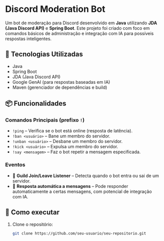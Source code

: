 # Discord Moderation Bot

Um bot de moderação para Discord desenvolvido em **Java** utilizando **JDA (Java Discord API)** e **Spring Boot**. Este projeto foi criado com foco em comandos básicos de administração e integração com IA para possíveis respostas inteligentes.

## 🔧 Tecnologias Utilizadas

- Java
- Spring Boot
- JDA (Java Discord API)
- Google GenAI (para respostas baseadas em IA)
- Maven (gerenciador de dependências e build)

## 📦 Funcionalidades

### Comandos Principais (prefixo `!`)

- `!ping` – Verifica se o bot está online (resposta de latência).
- `!ban <usuário>` – Bane um membro do servidor.
- `!unban <usuário>` – Desbane um membro do servidor.
- `!kick <usuário>` – Expulsa um membro do servidor.
- `!say <mensagem>` – Faz o bot repetir a mensagem especificada.

### Eventos

- 🎉 **Guild Join/Leave Listener** – Detecta quando o bot entra ou sai de um servidor.
- 💬 **Resposta automática a mensagens** – Pode responder automaticamente a certas mensagens, com potencial de integração com IA.

## 🚀 Como executar

1. Clone o repositório:
   ```bash
   git clone https://github.com/seu-usuario/seu-repositorio.git
